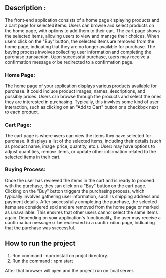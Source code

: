 ## Description : 
The front-end application consists of a home page displaying products and a cart page for selected items.
Users can browse and select products on the home page, with options to add them to their cart.
The cart page shows the selected items, allowing users to view and manage their choices.
When users click on the "Buy" button, the selected items are removed from the home page, indicating that they are no longer available for purchase.
The buying process involves collecting user information and completing the purchase transaction.
Upon successful purchase, users may receive a confirmation message or be redirected to a confirmation page.
### Home Page:

The home page of your application displays various products available for purchase. It could include product images, names, descriptions, and possibly prices.
Users can browse through the products and select the ones they are interested in purchasing. Typically, this involves some kind of user interaction, such as clicking on an "Add to Cart" button or a checkbox next to each product.

### Cart Page:

The cart page is where users can view the items they have selected for purchase.
It displays a list of the selected items, including their details (such as product name, image, price, quantity, etc.).
Users may have options to adjust quantities, remove items, or update other information related to the selected items in their cart.
### Buying Process:

Once the user has reviewed the items in the cart and is ready to proceed with the purchase, they can click on a "Buy" button on the cart page.
Clicking on the "Buy" button triggers the purchasing process, which typically involves gathering user information, such as shipping address and payment details.
After successfully completing the purchase, the selected items are considered sold and are removed from the home page or marked as unavailable. This ensures that other users cannot select the same items again.
Depending on your application's functionality, the user may receive a confirmation message or be redirected to a confirmation page, indicating that the purchase was successful.
## How to run the project
1. Run command : npm install on projct directory.<br/>
2. Run the command : npm start <br/>

After that browser will open and the project run on local server. 


